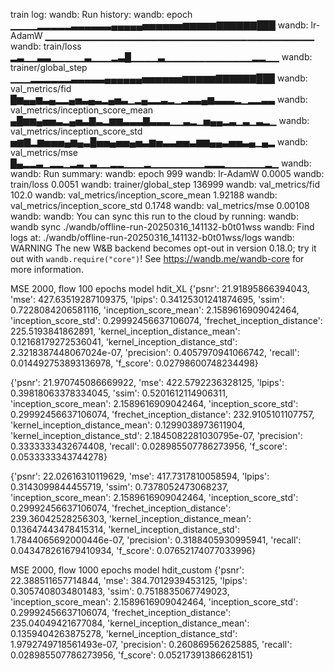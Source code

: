 train log:
wandb: Run history:
wandb: epoch ▁▁▁▁▂▂▂▂▂▃▃▃▃▃▃▄▄▄▄▄▅▅▅▅▅▅▆▆▆▆▆▇▇▇▇▇▇███
wandb: lr-AdamW ▁▁▁▁▁▁▁▁▁▁▁▁▁▁▁▁▁▁▁▁▁▁▁▁▁▁▁▁▁▁▁▁▁▁▁▁▁▁▁▁
wandb: train/loss ▂▃▁▁▃▃▁▁▁▁▁▃▁▁▁▂▃█▁▁▁▁▃▁▁▁▁▁▁▁▁▁▁▁▁▁▂▂▁▁
wandb: trainer/global_step ▁▁▁▂▂▂▂▂▂▃▃▃▃▃▄▄▄▄▄▄▅▅▅▅▅▅▆▆▆▆▆▇▇▇▇▇▇███
wandb: val_metrics/fid █▆▄▄▆▃▄▂▂▄▅▃▄▃▂▄▅▃▁▂▄▂▂▃▂▁▂▃▃▄▆▃▃▃▂▁▂▂▃▃
wandb: val_metrics/inception_score_mean ▄█▆▆▄▅▅▃▂▄▅▃▇▃▂▆▆▃▃▃▇▃▃▃▁▁▃▂▁▅▄▄▂▃▁▃▁▃▂▁
wandb: val_metrics/inception_score_std ▅▆▇▂▆▅▅▅▄▆▄▃█▅▅▄▅▅▄▅▃▆▅▃▃▅▅▃▆▆▄▄▃▅▅▃▄▁▄▂
wandb: val_metrics/mse █▄▂▂▃▁▂▂▁▂▃▁▃▁▁▂▂▁▁▁▂▁▁▁▁▁▁▁▁▂▂▂▁▁▁▁▁▁▂▁
wandb:
wandb: Run summary:
wandb: epoch 999
wandb: lr-AdamW 0.0005
wandb: train/loss 0.0051
wandb: trainer/global_step 136999
wandb: val_metrics/fid 102.0
wandb: val_metrics/inception_score_mean 1.92188
wandb: val_metrics/inception_score_std 0.1748
wandb: val_metrics/mse 0.00108
wandb:
wandb: You can sync this run to the cloud by running:
wandb: wandb sync ./wandb/offline-run-20250316_141132-b0t01wss
wandb: Find logs at: ./wandb/offline-run-20250316_141132-b0t01wss/logs
wandb: WARNING The new W&B backend becomes opt-out in version 0.18.0; try it out with `wandb.require("core")`! See https://wandb.me/wandb-core for more information.

MSE 2000, flow 100 epochs model hdit_XL
{'psnr': 21.91895866394043, 'mse': 427.63519287109375, 'lpips': 0.34125301241874695,
'ssim': 0.7228084206581116, 'inception_score_mean': 2.1589616909042464, 'inception_score_std': 0.29992456637106074,
'frechet_inception_distance': 225.5193841862891, 'kernel_inception_distance_mean': 0.12168179272536041,
'kernel_inception_distance_std': 2.3218387448067024e-07, 'precision': 0.4057970941066742, 'recall': 0.014492753893136978,
'f_score': 0.02798600748234498}

{'psnr': 21.970745086669922, 'mse': 422.5792236328125, 'lpips': 0.39818063378334045, 'ssim': 0.5201612114906311, 'inception_score_mean': 2.1589616909042464, 'inception_score_std': 0.29992456637106074, 'frechet_inception_distance': 232.9105101107757, 'kernel_inception_distance_mean': 0.1299038973611904, 'kernel_inception_distance_std': 2.1845082281030795e-07, 'precision': 0.3333333432674408, 'recall': 0.028985507786273956, 'f_score': 0.0533333343744278}

{'psnr': 22.02616310119629, 'mse': 417.7317810058594, 'lpips': 0.3143099844455719, 'ssim': 0.7378052473068237, 'inception_score_mean': 2.1589616909042464, 'inception_score_std': 0.29992456637106074, 'frechet_inception_distance': 239.36042528256303, 'kernel_inception_distance_mean': 0.13647443478415314, 'kernel_inception_distance_std': 1.7844065692000446e-07, 'precision': 0.3188405930995941, 'recall': 0.043478261679410934, 'f_score': 0.07652174077033996}

MSE 2000, flow 1000 epochs model hdit_custom
{'psnr': 22.388511657714844, 'mse': 384.7012939453125, 'lpips': 0.3057408034801483, 'ssim': 0.7518835067749023, 'inception_score_mean': 2.1589616909042464, 'inception_score_std': 0.29992456637106074, 'frechet_inception_distance': 235.04049421677084, 'kernel_inception_distance_mean': 0.1359404263875278, 'kernel_inception_distance_std': 1.9792749718561493e-07, 'precision': 0.260869562625885, 'recall': 0.028985507786273956, 'f_score': 0.05217391386628151}
